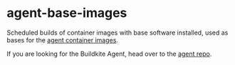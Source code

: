 # agent-base-images

Scheduled builds of container images with base software installed, used as bases
for the [agent container images](https://hub.docker.com/r/buildkite/agent).

If you are looking for the Buildkite Agent, head over to the
[agent repo](https://github.com/buildkite/agent).
